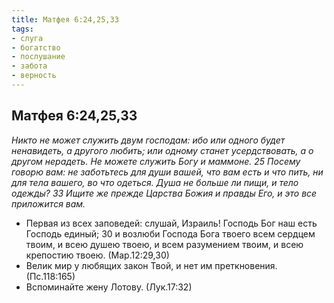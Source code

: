 ```yaml
---
title: Матфея 6:24,25,33
tags: 
- слуга
- богатство
- послушание
- забота
- верность
---
```


## Матфея 6:24,25,33

*Никто не может служить двум господам: ибо или одного будет ненавидеть, а другого любить; или одному станет усердствовать, а о другом нерадеть. Не можете служить Богу и маммоне. 25 Посему говорю вам: не заботьтесь для души вашей, что вам есть и что пить, ни для тела вашего, во что одеться. Душа не больше ли пищи, и тело одежды? 33 Ищите же прежде Царства Божия и правды Его, и это все приложится вам.* 

- Первая из всех заповедей: слушай, Израиль! Господь Бог наш есть Господь единый; 30 и возлюби Господа Бога твоего всем сердцем твоим, и всею душею твоею, и всем разумением твоим, и всею крепостию твоею. (Мар.12:29,30)
- Велик мир у любящих закон Твой, и нет им преткновения. (Пс.118:165)
- Вспоминайте жену Лотову. (Лук.17:32)